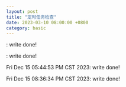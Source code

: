 ```yaml
---
layout: post
title: "定时任务检查"
date: 2023-03-10 08:00:00 +0800
category: basic
---
```



: write done!

: write done!

Fri Dec 15 05:44:53 PM CST 2023: write done!

Fri Dec 15 08:36:34 PM CST 2023: write done!

